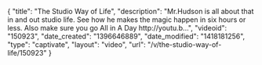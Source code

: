 {
    "title": "The Studio Way of Life",
    "description": "Mr.Hudson is all about that in and out studio life. See how he makes the magic happen in six hours or less. Also make sure you go All in A Day http:\/\/youtu.b...",
    "videoid": "150923",
    "date_created": "1396646889",
    "date_modified": "1418181256",
    "type": "captivate",
    "layout": "video",
    "url": "\/v\/the-studio-way-of-life\/150923"
}